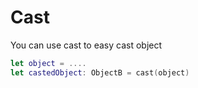 # Cast

You can use cast to easy cast object 
```Swift
let object = ....
let castedObject: ObjectB = cast(object)
````
